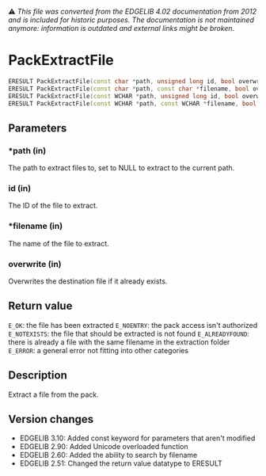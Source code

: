 :warning: _This file was converted from the EDGELIB 4.02 documentation from 2012 and is included for historic purposes. The documentation is not maintained anymore: information is outdated and external links might be broken._

# PackExtractFile


```c++
ERESULT PackExtractFile(const char *path, unsigned long id, bool overwrite = false) 
ERESULT PackExtractFile(const char *path, const char *filename, bool overwrite = false) 
ERESULT PackExtractFile(const WCHAR *path, unsigned long id, bool overwrite = false) 
ERESULT PackExtractFile(const WCHAR *path, const WCHAR *filename, bool overwrite = false)
```

## Parameters
### *path (in)
The path to extract files to, set to NULL to extract to the current path.

### id (in)
The ID of the file to extract.

### *filename (in)
The name of the file to extract.

### overwrite (in)
Overwrites the destination file if it already exists.

## Return value
`E_OK`: the file has been extracted 
`E_NOENTRY`: the pack access isn't authorized 
`E_NOTEXISTS`: the file that should be extracted is not found 
`E_ALREADYFOUND`: there is already a file with the same filename in the extraction folder 
`E_ERROR`: a general error not fitting into other categories

## Description
Extract a file from the pack.

## Version changes
- EDGELIB 3.10: Added const keyword for parameters that aren't modified 
- EDGELIB 2.90: Added Unicode overloaded function 
- EDGELIB 2.60: Added the ability to search by filename 
- EDGELIB 2.51: Changed the return value datatype to ERESULT

